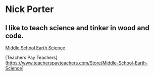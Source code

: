 # Nick Porter
## I like to teach science and tinker in wood and code.
[Middle School Earth Science](https://middlschoolearthscience.github.io)

[Teachers Pay Teachers](https://www.teacherspayteachers.com/Store/Middle-School-Earth-Science]

